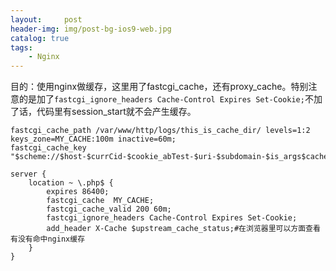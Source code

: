 ```yaml
---
layout:     post
header-img: img/post-bg-ios9-web.jpg
catalog: true
tags:
    - Nginx
---
```


目的：使用nginx做缓存，这里用了fastcgi_cache，还有proxy_cache。特别注意的是加了`fastcgi_ignore_headers Cache-Control Expires Set-Cookie;`不加了话，代码里有session_start就不会产生缓存。

```
fastcgi_cache_path /var/www/http/logs/this_is_cache_dir/ levels=1:2 keys_zone=MY_CACHE:100m inactive=60m;
fastcgi_cache_key "$scheme://$host-$currCid-$cookie_abTest-$uri-$subdomain-$is_args$cache_args$cookie_isIE7$ancientIE$cookie_brow_large_img";

server {
    location ~ \.php$ {
        expires 86400;
        fastcgi_cache  MY_CACHE;
        fastcgi_cache_valid 200 60m;
        fastcgi_ignore_headers Cache-Control Expires Set-Cookie;
        add_header X-Cache $upstream_cache_status;#在浏览器里可以方面查看有没有命中nginx缓存
    }
}
```
